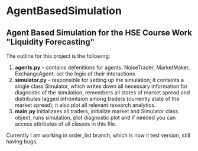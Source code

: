 # AgentBasedSimulation
## Agent Based Simulation for the HSE Course Work "Liquidity Forecasting"

The outline for this project is the following:
1. **agents.py** - contains defenitions for agents: NoiseTrader, MarketMaker, ExchangeAgent; set the logic of their interactions
2. **simulator.py** - responsible for setting up the simulation; it containts a single class Simulator, which writes down all necessary information for diagnostic
of the simulation, remembers all states of market spread and distributes lagged infromtaion among traders (currently state of the market spread); it also
plot all relevant research analytics.
3. **main.py**  initializaes all traders, initialize market and Simulator class object, runs simulation, plot diagnostic plot and if needed you can access attributes
of all classes in this file.

Currently I am working in order_list branch, which is now it test version, still having bugs.
